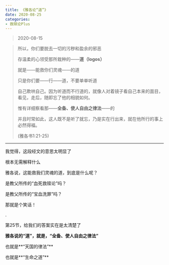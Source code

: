 ```yaml
---
title: 《雅各论“道”》
date: 2020-08-25 
categories:
- 救赎论Plus
---
```

> 2020-08-15

> 所以，你们要脱去一切的污秽和盈余的邪恶
> 
> 存温柔的心领受那所栽种的——**道（logos）**
> 
> 就是——能救你们灵魂——的道
> 
> 只是你们要——行——道，不要单单听道
> 
> 自己欺哄自己。因为听道而不行道的，就像人对着镜子看自己本来的面目， 看见，走后，随即忘了他的相貌如何。 
> 
> 惟有详细察看那——**全备、使人自由之律法**——的
> 
> 并且时常如此，这人既不是听了就忘，乃是实在行出来，就在他所行的事上必然得福。
> 
> (雅各书1:21-25)

<!--more-->

---

我觉得，这段经文的意思太明显了

根本无需解释什么

雅各说，这能救我们灵魂的道，到底是什么呢？

是教父所传的“血死救赎论”吗？

是教父所传的“宝血洗罪”吗？

那就是个笑话！

.

第25节，给我们的答案实在是太清楚了

**雅各说的“道”，就是，“全备、使人自由之律法”**

也就是**“天国的律法”**

也就是**“生命之道”**